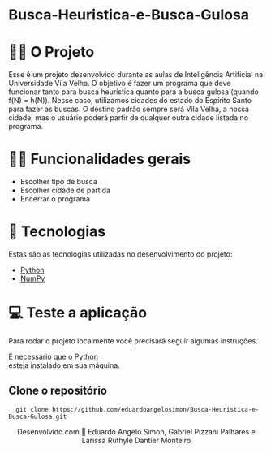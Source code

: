 # Busca-Heuristica-e-Busca-Gulosa

# 👷🏻 O Projeto

Esse é um projeto desenvolvido durante as aulas de Inteligência Artificial na Universidade Vila Velha. O objetivo é fazer um programa que deve funcionar tanto para busca heurística quanto para a busca gulosa (quando f(N) = h(N)). Nesse caso, utilizamos cidades do estado do Espírito Santo para fazer as buscas. O destino padrão sempre será Vila Velha, a nossa cidade, mas o usuário poderá partir de qualquer outra cidade listada no programa.


# 🤳🏻 Funcionalidades gerais

- Escolher tipo de busca
- Escolher cidade de partida
- Encerrar o programa

# 🚀 Tecnologias

Estas são as tecnologias utilizadas no desenvolvimento do projeto:

- <a href="https://www.python.org/" target="_blank">Python</a> <br>
- <a href="https://numpy.org/" target="_blank">NumPy</a> <br>

# 💻 Teste a aplicação

Para rodar o projeto localmente você precisará seguir algumas instruções. <br>

É necessário que o <a href="https://www.python.org/" target="_blank">Python</a> <br> esteja instalado em sua máquina. <br>

## Clone o repositório

```
  git clone https://github.com/eduardoangelosimon/Busca-Heuristica-e-Busca-Gulosa.git
```

<div align="center">
  <p>Desenvolvido com 💙  Eduardo Angelo Simon, Gabriel Pizzani Palhares e Larissa Ruthyle Dantier Monteiro</p> <br>
</div>

